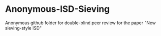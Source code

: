 # Anonymous-ISD-Sieving
Anonymous github folder for double-blind peer review for the paper "New sieving-style ISD"
